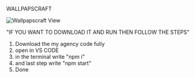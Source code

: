 WALLPAPSCRAFT

![Wallpapscraft View](https://user-images.githubusercontent.com/55547993/152303304-6e89ed74-5037-455c-a6e6-f77d9f2ce684.jpeg)


"IF YOU WANT TO DOWNLOAD IT AND RUN THEN FOLLOW THE STEPS"

1. Download the my agency code fully
2. open in VS CODE
3. in the terminal write "npm i"
4. and last step write "npm start"
5. Done
